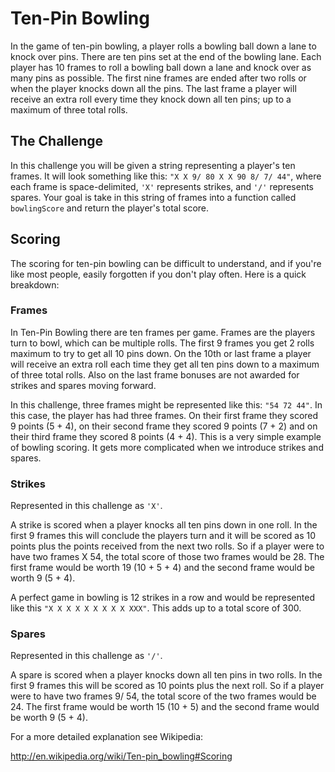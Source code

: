# Ten-Pin Bowling
In the game of ten-pin bowling, a player rolls a bowling ball down a lane to knock over pins. There are ten pins set at the end of the bowling lane. Each player has 10 frames to roll a bowling ball down a lane and knock over as many pins as possible. The first nine frames are ended after two rolls or when the player knocks down all the pins. The last frame a player will receive an extra roll every time they knock down all ten pins; up to a maximum of three total rolls.

## The Challenge
In this challenge you will be given a string representing a player's ten frames. It will look something like this: `"X X 9/ 80 X X 90 8/ 7/ 44"`, where each frame is space-delimited, `'X'` represents strikes, and `'/'` represents spares. Your goal is take in this string of frames into a function called `bowlingScore` and return the player's total score.

## Scoring
The scoring for ten-pin bowling can be difficult to understand, and if you're like most people, easily forgotten if you don't play often. Here is a quick breakdown:

### Frames
In Ten-Pin Bowling there are ten frames per game. Frames are the players turn to bowl, which can be multiple rolls. The first 9 frames you get 2 rolls maximum to try to get all 10 pins down. On the 10th or last frame a player will receive an extra roll each time they get all ten pins down to a maximum of three total rolls. Also on the last frame bonuses are not awarded for strikes and spares moving forward.

In this challenge, three frames might be represented like this: `"54 72 44"`. In this case, the player has had three frames. On their first frame they scored 9 points (5 + 4), on their second frame they scored 9 points (7 + 2) and on their third frame they scored 8 points (4 + 4). This is a very simple example of bowling scoring. It gets more complicated when we introduce strikes and spares.

### Strikes
Represented in this challenge as `'X'`.

A strike is scored when a player knocks all ten pins down in one roll. In the first 9 frames this will conclude the players turn and it will be scored as 10 points plus the points received from the next two rolls. So if a player were to have two frames X 54, the total score of those two frames would be 28. The first frame would be worth 19 (10 + 5 + 4) and the second frame would be worth 9 (5 + 4).

A perfect game in bowling is 12 strikes in a row and would be represented like this `"X X X X X X X X X XXX"`. This adds up to a total score of 300.

### Spares
Represented in this challenge as `'/'`.

A spare is scored when a player knocks down all ten pins in two rolls. In the first 9 frames this will be scored as 10 points plus the next roll. So if a player were to have two frames 9/ 54, the total score of the two frames would be 24. The first frame would be worth 15 (10 + 5) and the second frame would be worth 9 (5 + 4).

For a more detailed explanation see Wikipedia:

http://en.wikipedia.org/wiki/Ten-pin_bowling#Scoring

